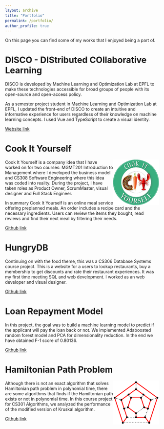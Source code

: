 ```yaml
---
layout: archive
title: "Portfolio"
permalink: /portfolio/
author_profile: true
---
```


On this page you can find some of my works that I enjoyed being a part of. 
&nbsp;

**DISCO - DIStributed COllaborative Learning**
======

DISCO is developed by Machine Learning and Optimization Lab at EPFL to make these technologies accessible for broad groups of people with its open-source and open-access policy.

As a semester project student in Machine Learning and Optimization Lab at EPFL, I updated the front-end of DISCO to create an intuitive and informative experience for users regardless of their knowledge on machine learning concepts. I used Vue and TypeScript to create a visual identity. 


[Website link](https://epfml.github.io/disco/#/)

**Cook It Yourself**
======
<img style="float: right;" src="/images/logo.png" alt="Company Logo" width="150"/>

Cook It Yourself is a company idea that I have worked on for two courses: MGMT201 Introduction to Management where I developed the business model and CS308 Software Engineering where this idea was coded into reality. During the project, I have taken roles as Product Owner, ScrumMaster, visual designer and Full Stack Engineer.

In summary Cook It Yourself is an online meal service offering preplanned meals. An order includes a recipe card and the necessary ingredients. Users can review the items they bought, read reviews and find their next meal by filtering their needs.

[Github link](https://github.com/gozgun/CS308-CookItYourself)

**HungryDB**
======
Continuing on with the food theme, this was a CS306 Database Systems course project. This is a website for a users to lookup restaurants, buy a membership to get discounts and rate their restaurant experiences. It was my first time meeting SQL and web development. I worked as an web developer and visual designer.

[Github link](https://github.com/gozgun/CS306-hungrydb)

**Loan Repayment Model**
======
In this project, the goal was to build a machine learning model to predict if the applicant will pay the loan back or not. We implemented Adaboosted random forest model and PCA for dimensionality reduction. In the end we have obtained F-1 score of 0.80136.

[Github link](https://github.com/gozgun/CS412-BankLoanPredictor)

**Hamiltonian Path Problem**
======
<img style="float: right;" src="/images/hamiltonian.png" alt="Hamiltonian Path" width="150"/>
Although there is not an exact algorithm that solves Hamiltonian path problem in polynomial time, there are some algorithms that finds if the Hamiltonian path exists or not in polynomial time. In this course project for CS301 Algorithms, we analyzed the performance of the modified version of Kruskal algorithm.

[Github link](https://github.com/gozgun/CS301-HamiltonianPath)